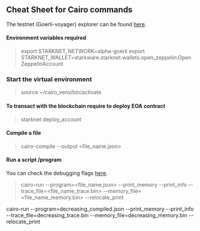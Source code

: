 ## Cheat Sheet for Cairo commands

The testnet (Goerli-voyager) explorer can be found [here](https://goerli.voyager.online/).

#### Environment variables required
> export STARKNET_NETWORK=alpha-goerli
> export STARKNET_WALLET=starkware.starknet.wallets.open_zeppelin.OpenZeppelinAccount

### Start the virtual environment
> source ~/cairo_venv/bin/activate

#### To transact with the blockchain require to deploy EOA contract
> starknet deploy_account

#### Compile a file
> cairo-compile <file name> --output <file_name.json>

#### Run a script /program
You can check the debugging flags [here](https://www.cairo-lang.org/docs/how_cairo_works/debugging_tricks.html).
> cairo-run --program=<file_name.json> --print_memory --print_info --trace_file=<file_name_trace.bin> --memory_file=<file_name_memory.bin> --relocate_print



cairo-run --program=decreasing_compiled.json --print_memory --print_info --trace_file=decreasing_trace.bin --memory_file=decreasing_memory.bin --relocate_print